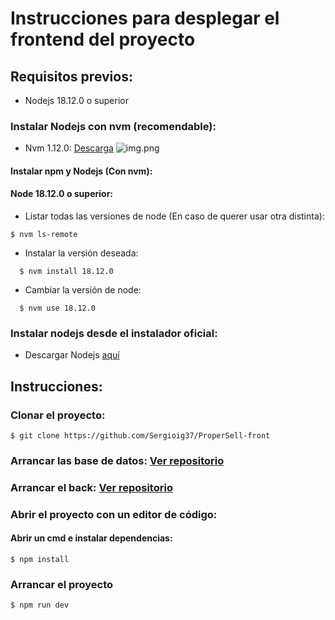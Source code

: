 # Instrucciones para desplegar el frontend del proyecto

## Requisitos previos:


- Nodejs 18.12.0 o superior

### Instalar Nodejs con nvm (recomendable):

- Nvm 1.12.0: [Descarga](https://github.com/coreybutler/nvm-windows#readme)
    ![img.png](img.png)

#### Instalar npm y Nodejs (Con nvm):

#### Node 18.12.0 o superior:

- Listar todas las versiones de node (En caso de querer usar otra distinta):
```
$ nvm ls-remote
```

- Instalar la versión deseada:
```
  $ nvm install 18.12.0
  ```

- Cambiar la versión de node:
```
  $ nvm use 18.12.0
  ```

### Instalar nodejs desde el instalador oficial:

- Descargar Nodejs [aquí](https://nodejs.org/en/download/package-manager)

## Instrucciones:
### Clonar el proyecto:
```
$ git clone https://github.com/Sergioig37/ProperSell-front
```

### Arrancar las base de datos: [Ver repositorio](https://github.com/Sergioig37/Docker)
### Arrancar el back: [Ver repositorio](https://github.com/Sergioig37/ProperSell-back)

### Abrir el proyecto con un editor de código:
#### Abrir un cmd e instalar dependencias:
```
$ npm install
```
### Arrancar el proyecto
```
$ npm run dev
```
